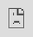Title: GoDataDriven Go video
Icon: icon-code-outline
Date: 2017-07-01
Tags: godatadriven
Slug: 2017-07-01-godatadriven-go
Summary: Had fun making the GoDataDriven Go video.
Timeline: yes
Video: <iframe style="position:absolute;top:0;left:0;width:100%;height:100%;" src="https://www.youtube.com/embed/fva1H-w8XdU?rel=0&amp;showinfo=0" frameborder="0" allow="autoplay; encrypted-media" allowfullscreen></iframe>

<iframe width="560" height="315" src="https://www.youtube.com/embed/fva1H-w8XdU?rel=0&amp;showinfo=0" frameborder="0" allow="autoplay; encrypted-media" allowfullscreen></iframe>
